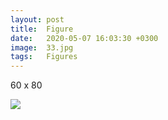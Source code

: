 ```yaml
---
layout: post
title:  Figure
date:   2020-05-07 16:03:30 +0300
image:  33.jpg
tags:   Figures
---
```

60 x 80                                                                      

![]({{site.baseurl}}/img/33.jpg)